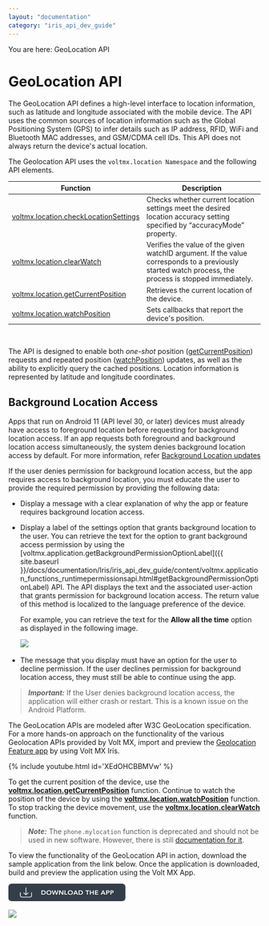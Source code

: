```yaml
---
layout: "documentation"
category: "iris_api_dev_guide"
---
```

                            

You are here: GeoLocation API

GeoLocation API
===============

The GeoLocation API defines a high-level interface to location information, such as latitude and longitude associated with the mobile device. The API uses the common sources of location information such as the Global Positioning System (GPS) to infer details such as IP address, RFID, WiFi and Bluetooth MAC addresses, and GSM/CDMA cell IDs. This API does not always return the device's actual location.

The Geolocation API uses the `voltmx.location Namespace` and the following API elements.

  
| Function | Description |
| --- | --- |
| [voltmx.location.checkLocationSettings](voltmx.location_functions.html#checkLocationSettings) | Checks whether current location settings meet the desired location accuracy setting specified by “accuracyMode” property. |
| [voltmx.location.clearWatch](voltmx.location_functions.html#voltmx.loc) | Verifies the value of the given watchID argument. If the value corresponds to a previously started watch process, the process is stopped immediately. |
| [voltmx.location.getCurrentPosition](voltmx.location_functions.html#getCurrentPosition) | Retrieves the current location of the device. |
| [voltmx.location.watchPosition](voltmx.location_functions.html#watchPosition) | Sets callbacks that report the device's position. |

 

The API is designed to enable both _one-shot_ position ([getCurrentPosition](#getCurrentPosition)) requests and repeated position ([watchPosition](#watchPosition)) updates, as well as the ability to explicitly query the cached positions. Location information is represented by latitude and longitude coordinates.

Background Location Access
--------------------------

Apps that run on Android 11 (API level 30, or later) devices must already have access to foreground location before requesting for background location access. If an app requests both foreground and background location access simultaneously, the system denies background location access by default. For more information, refer [Background Location updates](https://developer.android.com/training/location/permissions#background-dialog-target-android-11)

If the user denies permission for background location access, but the app requires access to background location, you must educate the user to provide the required permission by providing the following data:

*   Display a message with a clear explanation of why the app or feature requires background location access.
*   Display a label of the settings option that grants background location to the user. You can retrieve the text for the option to grant background access permission by using the [voltmx.application.getBackgroundPermissionOptionLabel]({{ site.baseurl }}/docs/documentation/Iris/iris_api_dev_guide/content/voltmx.application_functions_runtimepermissionsapi.html#getBackgroundPermissionOptionLabel) API. The API displays the text and the associated user-action that grants permission for background location access. The return value of this method is localized to the language preference of the device.
    
    For example, you can retrieve the text for the **Allow all the time** option as displayed in the following image.
    
    ![](../../Iris/Content/Resources/Images/Bg_Location.png)
    
*   The message that you display must have an option for the user to decline permission. If the user declines permission for background location access, they must still be able to continue using the app.

> **_Important:_** If the User denies background location access, the application will either crash or restart. This is a known issue on the Android Platform.

The GeoLocation APIs are modeled after W3C GeoLocation specification. For a more hands-on approach on the functionality of the various Geolocation APIs provided by Volt MX, import and preview the [Geolocation Feature app](https://marketplace.kony.com/items/geolocation-feature-app) by using Volt MX Iris.

{% include youtube.html id='XEdOHCBBMVw' %}

To get the current position of the device, use the **[voltmx.location.getCurrentPosition](#getCurrentPosition)** function. Continue to watch the position of the device by using the **[voltmx.location.watchPosition](#watchPosition)** function. To stop tracking the device movement, use the **[voltmx.location.clearWatch](#voltmx.loc)** function.

> **_Note:_** The `phone.mylocation` function is deprecated and should not be used in new software. However, there is still [documentation for it](voltmx.location_deprecated.html#phone.my).

To view the functionality of the GeoLocation API in action, download the sample application from the link below. Once the application is downloaded, build and preview the application using the Volt MX App.

[![](resources/images/download_button_08__002__234x35.png)](https://github.com/HCL-TECH-SOFTWARE/volt-mx-samples/tree/main/GeoLocationAPI)

![](resources/prettify/onload.png)

